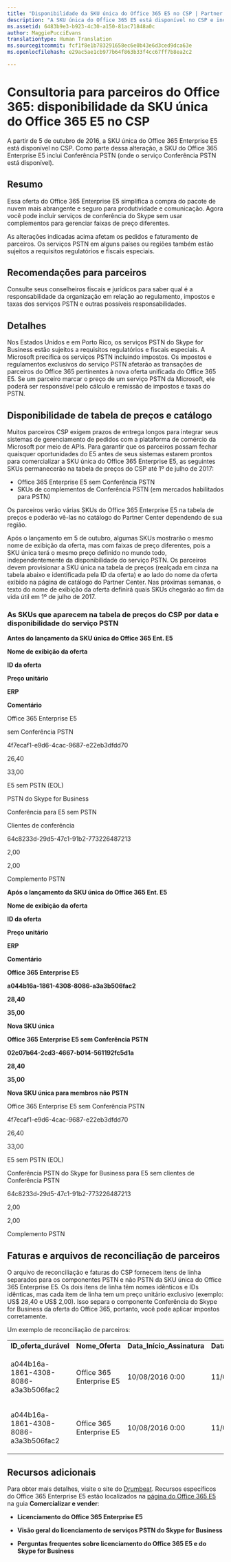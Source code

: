 ```yaml
---
title: "Disponibilidade da SKU única do Office 365 E5 no CSP | Partner Center"
description: "A SKU única do Office 365 E5 está disponível no CSP e inclui Conferência PSTN."
ms.assetid: 6483b9e3-b923-4c30-a150-81ac71848a0c
author: MaggiePucciEvans
translationtype: Human Translation
ms.sourcegitcommit: fcf1f8e1b783291658ec6e0b43e6d3ced9dca63e
ms.openlocfilehash: e29ac5ae1cb977b64f863b33f4cc67ff7b8ea2c2

---
```


# Consultoria para parceiros do Office 365: disponibilidade da SKU única do Office 365 E5 no CSP


A partir de 5 de outubro de 2016, a SKU única do Office 365 Enterprise E5 está disponível no CSP. Como parte dessa alteração, a SKU do Office 365 Enterprise E5 inclui Conferência PSTN (onde o serviço Conferência PSTN está disponível).

## Resumo


Essa oferta do Office 365 Enterprise E5 simplifica a compra do pacote de nuvem mais abrangente e seguro para produtividade e comunicação. Agora você pode incluir serviços de conferência do Skype sem usar complementos para gerenciar faixas de preço diferentes.

As alterações indicadas acima afetam os pedidos e faturamento de parceiros. Os serviços PSTN em alguns países ou regiões também estão sujeitos a requisitos regulatórios e fiscais especiais.

## Recomendações para parceiros


Consulte seus conselheiros fiscais e jurídicos para saber qual é a responsabilidade da organização em relação ao regulamento, impostos e taxas dos serviços PSTN e outras possíveis responsabilidades.

## Detalhes


Nos Estados Unidos e em Porto Rico, os serviços PSTN do Skype for Business estão sujeitos a requisitos regulatórios e fiscais especiais. A Microsoft precifica os serviços PSTN incluindo impostos. Os impostos e regulamentos exclusivos do serviço PSTN afetarão as transações de parceiros do Office 365 pertinentes à nova oferta unificada do Office 365 E5. Se um parceiro marcar o preço de um serviço PSTN da Microsoft, ele poderá ser responsável pelo cálculo e remissão de impostos e taxas do PSTN.

## Disponibilidade de tabela de preços e catálogo


Muitos parceiros CSP exigem prazos de entrega longos para integrar seus sistemas de gerenciamento de pedidos com a plataforma de comércio da Microsoft por meio de APIs. Para garantir que os parceiros possam fechar quaisquer oportunidades do E5 antes de seus sistemas estarem prontos para comercializar a SKU única do Office 365 Enterprise E5, as seguintes SKUs permanecerão na tabela de preços do CSP até 1º de julho de 2017:

-   Office 365 Enterprise E5 sem Conferência PSTN
-   SKUs de complementos de Conferência PSTN (em mercados habilitados para PSTN)

Os parceiros verão várias SKUs do Office 365 Enterprise E5 na tabela de preços e poderão vê-las no catálogo do Partner Center dependendo de sua região.

Após o lançamento em 5 de outubro, algumas SKUs mostrarão o mesmo nome de exibição da oferta, mas com faixas de preço diferentes, pois a SKU única terá o mesmo preço definido no mundo todo, independentemente da disponibilidade do serviço PSTN. Os parceiros devem provisionar a SKU única na tabela de preços (realçada em cinza na tabela abaixo e identificada pela ID da oferta) e ao lado do nome da oferta exibido na página de catálogo do Partner Center. Nas próximas semanas, o texto do nome de exibição da oferta definirá quais SKUs chegarão ao fim da vida útil em 1º de julho de 2017.

### As SKUs que aparecem na tabela de preços do CSP por data e disponibilidade do serviço PSTN

**Antes do lançamento da SKU única do Office 365 Ent. E5**

**Nome de exibição da oferta**

**ID da oferta**

**Preço unitário**

**ERP**

**Comentário**

Office 365 Enterprise E5

sem Conferência PSTN

4f7ecaf1-e9d6-4cac-9687-e22eb3dfdd70

26,40

33,00

E5 sem PSTN (EOL)

PSTN do Skype for Business

Conferência para E5 sem PSTN

Clientes de conferência

64c8233d-29d5-47c1-91b2-773226487213

2,00

2,00

Complemento PSTN

 

**Após o lançamento da SKU única do Office 365 Ent. E5**

**Nome de exibição da oferta**

**ID da oferta**

**Preço unitário**

**ERP**

**Comentário**

**Office 365 Enterprise E5**

**a044b16a-1861-4308-8086-a3a3b506fac2**

**28,40**

**35,00**

**Nova SKU única**

**Office 365 Enterprise E5 sem Conferência PSTN**

**02c07b64-2cd3-4667-b014-561192fc5d1a**

**28,40**

**35,00**

**Nova SKU única para membros não PSTN**

Office 365 Enterprise E5 sem Conferência PSTN

4f7ecaf1-e9d6-4cac-9687-e22eb3dfdd70

26,40

33,00

E5 sem PSTN (EOL)

Conferência PSTN do Skype for Business para E5 sem clientes de Conferência PSTN

64c8233d-29d5-47c1-91b2-773226487213

2,00

2,00

Complemento PSTN

 

## <a href="" id="invoices-and-partner-reconciliation-files-"></a>Faturas e arquivos de reconciliação de parceiros


O arquivo de reconciliação e faturas do CSP fornecem itens de linha separados para os componentes PSTN e não PSTN da SKU única do Office 365 Enterprise E5. Os dois itens de linha têm nomes idênticos e IDs idênticas, mas cada item de linha tem um preço unitário exclusivo (exemplo: US$ 28,40 e US$ 2,00). Isso separa o componente Conferência do Skype for Business da oferta do Office 365, portanto, você pode aplicar impostos corretamente.

Um exemplo de reconciliação de parceiros:

<table>
<colgroup>
<col width="12%" />
<col width="12%" />
<col width="12%" />
<col width="12%" />
<col width="12%" />
<col width="12%" />
<col width="12%" />
<col width="12%" />
</colgroup>
<tbody>
<tr class="odd">
<td><strong>ID_oferta_durável</strong></td>
<td><strong>Nome_Oferta</strong></td>
<td><strong>Data_Início_Assinatura</strong></td>
<td><strong>Data_Término_Assinatura</strong></td>
<td><strong>Data_Início_Encargos</strong></td>
<td><strong>Data_Término_Encargos</strong></td>
<td><strong>Tipo_Encargo</strong></td>
<td><strong>Preço_Unitário</strong></td>
</tr>
<tr class="even">
<td><p>a044b16a-1861-4308-8086-a3a3b506fac2</p></td>
<td><p>Office 365 Enterprise E5</p></td>
<td><p>10/08/2016 0:00</p></td>
<td><p>11/08/2016 0:00</p></td>
<td><p>11/08/2016 0:00</p></td>
<td><p>10/09/2016 0:00</p></td>
<td><p>Taxa do ciclo</p></td>
<td><p>28,40</p></td>
</tr>
<tr class="odd">
<td><p>a044b16a-1861-4308-8086-a3a3b506fac2</p></td>
<td><p>Office 365 Enterprise E5</p></td>
<td><p>10/08/2016 0:00</p></td>
<td><p>11/08/2016 0:00</p></td>
<td><p>11/08/2016 0:00</p></td>
<td><p>10/09/2016 0:00</p></td>
<td><p>Taxa do ciclo</p></td>
<td><p>2,00</p></td>
</tr>
</tbody>
</table>

 

## Recursos adicionais


Para obter mais detalhes, visite o site do [Drumbeat](https://drumbeat.office.com/Pages/home2016.aspx). Recursos específicos do Office 365 Enterprise E5 estão localizados na [página do Office 365 E5](https://drumbeat.office.com/partner/pages/e5.aspx) na guia **Comercializar e vender**:

-   **Licenciamento do Office 365 Enterprise E5**

-   **Visão geral do licenciamento de serviços PSTN do Skype for Business**

-   **Perguntas frequentes sobre licenciamento do Office 365 E5 e do Skype for Business**

 

 






<!--HONumber=Nov16_HO4-->


